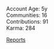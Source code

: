 Account Age: 5y                                                      
Communities: 16                                                    
Contributions: 91                                                    
Karma: 284                                                              

[Reports](/Reporters/flashkiller01)